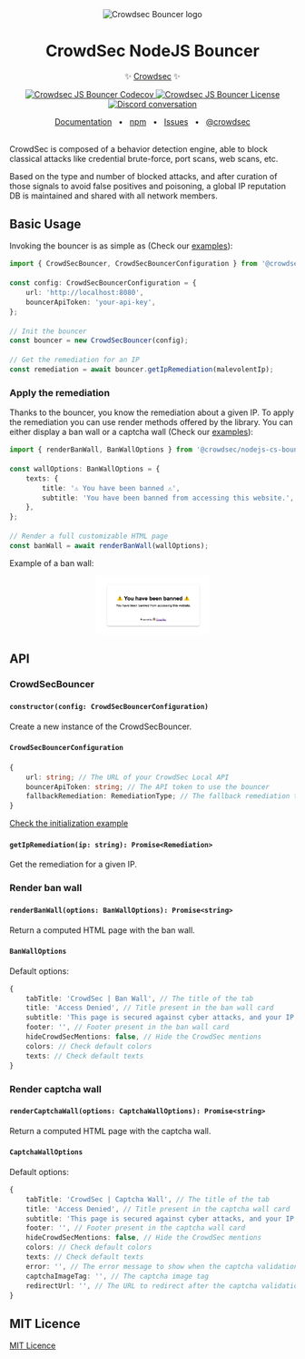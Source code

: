 <p align="center">
  <img src="https://github.com/crowdsecurity/nodejs-cs-bouncer/raw/main/docs/assets/app-sec.png" width="200px" align="center" alt="Crowdsec Bouncer logo" />
  <h1 align="center">CrowdSec NodeJS Bouncer</h1>
  <p align="center">
    ✨ <a href="https://www.crowdsec.net/">Crowdsec</a> ✨
  </p>
</p>
<p align="center">
    <a href="https://codecov.io/github/crowdsecurity/nodejs-cs-bouncer/branch/main/graph/badge.svg?token=BQA733CC26)](https://codecov.io/github/crowdsecurity/nodejs-cs-bouncer">
    <img src="https://codecov.io/github/crowdsecurity/nodejs-cs-bouncer/branch/main/graph/badge.svg?token=BQA733CC26)](https://codecov.io/github/crowdsecurity/nodejs-cs-bouncer" alt="Crowdsec JS Bouncer Codecov" />
    </a>
    <a href="https://opensource.org/licenses/MIT">
      <img src="https://img.shields.io/badge/License-MIT-yellow.svg)" alt="Crowdsec JS Bouncer License" />
    </a>
    <a href="https://discord.gg/wGN7ShmEE8">
      <img src="https://img.shields.io/discord/463752820026376202.svg?logo=discord&logoColor=fff&label=Discord&color=7389d8" alt="Discord conversation" />
    </a>
</p>

<div align="center">
  <a href="https://docs.crowdsec.net/">Documentation</a>
  <span>&nbsp;&nbsp;•&nbsp;&nbsp;</span>
  <a href="https://www.npmjs.com/package/@crowdsec/express-bouncer">npm</a>
  <span>&nbsp;&nbsp;•&nbsp;&nbsp;</span>
  <a href="https://github.com/crowdsecurity/nodejs-cs-bouncer/issues">Issues</a>
  <span>&nbsp;&nbsp;•&nbsp;&nbsp;</span>
  <a href="https://x.com/Crowd_Security">@crowdsec</a>
  <br/>
  <br/>
</div>

CrowdSec is composed of a behavior detection engine, able to block classical attacks like credential brute-force, port scans, web scans, etc.

Based on the type and number of blocked attacks, and after curation of those signals to avoid false positives and poisoning, a global IP reputation DB is maintained and shared with all network members.

## Basic Usage

Invoking the bouncer is as simple as (Check our [examples](./examples)):

```typescript
import { CrowdSecBouncer, CrowdSecBouncerConfiguration } from '@crowdsec/nodejs-cs-bouncer';

const config: CrowdSecBouncerConfiguration = {
    url: 'http://localhost:8080',
    bouncerApiToken: 'your-api-key',
};

// Init the bouncer
const bouncer = new CrowdSecBouncer(config);

// Get the remediation for an IP
const remediation = await bouncer.getIpRemediation(malevolentIp);
```

### Apply the remediation

Thanks to the bouncer, you know the remediation about a given IP.
To apply the remediation you can use render methods offered by the library. You can either display a ban wall or a captcha wall (Check our [examples](./examples)):

```typescript
import { renderBanWall, BanWallOptions } from '@crowdsec/nodejs-cs-bouncer';

const wallOptions: BanWallOptions = {
    texts: {
        title: '⚠️ You have been banned ⚠️',
        subtitle: 'You have been banned from accessing this website.',
    },
};

// Render a full customizable HTML page
const banWall = await renderBanWall(wallOptions);
```

Example of a ban wall:

<div align="center">
  <img src="https://github.com/crowdsecurity/nodejs-cs-bouncer/raw/main/docs/assets/ban-wall.png" width="200px" align="center" alt="Crowdsec Bouncer Ban wall" />
</div>

## API

### CrowdSecBouncer

#### `constructor(config: CrowdSecBouncerConfiguration)`

Create a new instance of the CrowdSecBouncer.

#### `CrowdSecBouncerConfiguration`

```typescript
{
    url: string; // The URL of your CrowdSec Local API
    bouncerApiToken: string; // The API token to use the bouncer
    fallbackRemediation: RemediationType; // The fallback remediation to use. Default: 'ban'
}
```

[Check the initialization example](./examples/bouncer-init.ts)

#### `getIpRemediation(ip: string): Promise<Remediation>`

Get the remediation for a given IP.

### Render ban wall

#### `renderBanWall(options: BanWallOptions): Promise<string>`

Return a computed HTML page with the ban wall.

#### `BanWallOptions`

Default options:

```typescript
{
    tabTitle: 'CrowdSec | Ban Wall', // The title of the tab
    title: 'Access Denied', // Title present in the ban wall card
    subtitle: 'This page is secured against cyber attacks, and your IP has been blocked by our system', // Subtitle present in the ban wall card
    footer: '', // Footer present in the ban wall card
    hideCrowdSecMentions: false, // Hide the CrowdSec mentions
    colors: // Check default colors
    texts: // Check default texts
}
```

### Render captcha wall

#### `renderCaptchaWall(options: CaptchaWallOptions): Promise<string>`

Return a computed HTML page with the captcha wall.

#### `CaptchaWallOptions`

Default options:

```typescript
{
    tabTitle: 'CrowdSec | Captcha Wall', // The title of the tab
    title: 'Access Denied', // Title present in the captcha wall card
    subtitle: 'This page is secured against cyber attacks, and your IP has been blocked by our system', // Subtitle present in the captcha wall card
    footer: '', // Footer present in the captcha wall card
    hideCrowdSecMentions: false, // Hide the CrowdSec mentions
    colors: // Check default colors
    texts: // Check default texts
    error: '', // The error message to show when the captcha validation fails
    captchaImageTag: '', // The captcha image tag
    redirectUrl: '', // The URL to redirect after the captcha validation
}
```

## MIT Licence

[MIT Licence](./LICENCE)
